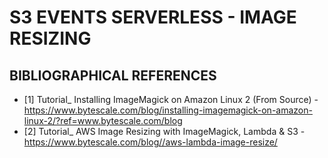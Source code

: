 # S3 EVENTS SERVERLESS - IMAGE RESIZING

## BIBLIOGRAPHICAL REFERENCES

- [1] Tutorial_ Installing ImageMagick on Amazon Linux 2 (From Source) - https://www.bytescale.com/blog/installing-imagemagick-on-amazon-linux-2/?ref=www.bytescale.com/blog
- [2] Tutorial_ AWS Image Resizing with ImageMagick, Lambda & S3 - https://www.bytescale.com/blog//aws-lambda-image-resize/
